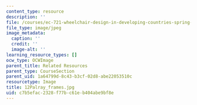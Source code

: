 ```yaml
---
content_type: resource
description: ''
file: /courses/ec-721-wheelchair-design-in-developing-countries-spring-2009/c7b5efac2328f77bc61eb404abe9bf8e_12Palray_frames.jpg
file_type: image/jpeg
image_metadata:
  caption: ''
  credit: ''
  image-alt: ''
learning_resource_types: []
ocw_type: OCWImage
parent_title: Related Resources
parent_type: CourseSection
parent_uid: 1a64799d-8c43-b3cf-02d8-abe22053510c
resourcetype: Image
title: 12Palray_frames.jpg
uid: c7b5efac-2328-f77b-c61e-b404abe9bf8e
---
```

